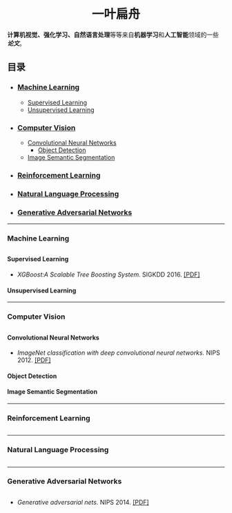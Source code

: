 # <center>一叶扁舟</center>

**计算机视觉、强化学习、自然语言处理**等等来自**机器学习**和**人工智能**领域的一些 ***论文***。
###

##  目录

* ### [Machine Learning](#machine-learning)
  - [Supervised Learning](#supervised-learning)
  - [Unsupervised Learning](#unsupervised-learning)
   
* ### [Computer Vision](#computer-vision)
  - [Convolutional Neural Networks](#convolutional-neural-networks)
    - [Object Detection](#object-detection)
  - [Image Semantic Segmentation](#image-semantic-segmentation)

* ### [Reinforcement Learning](#reinforcement-learning)

* ### [Natural Language Processing](#natural-Language-processing)
  
* ### [Generative Adversarial Networks](#generative-adversarial-networks)
  
--- ---

### Machine Learning
## 
#### Supervised Learning
- *XGBoost:A Scalable Tree Boosting System.* SIGKDD 2016. [[PDF]](https://arxiv.org/pdf/1603.02754.pdf)

#### Unsupervised Learning

--- ---

### Computer Vision
##
#### Convolutional Neural Networks

- *ImageNet classification with deep convolutional neural networks.* NIPS 2012. [[PDF]](http://papers.nips.cc/paper/4824-imagenet-classification-with-deep-convolutional-neural-networks.pdf)

#### Object Detection


#### Image Semantic Segmentation


--- ---

### Reinforcement Learning 
##
--- ---

### Natural Language Processing
##
--- ---

### Generative Adversarial Networks
##
- *Generative adversarial nets.* NIPS 2014. [[PDF]](https://arxiv.org/pdf/1406.2661.pdf)

